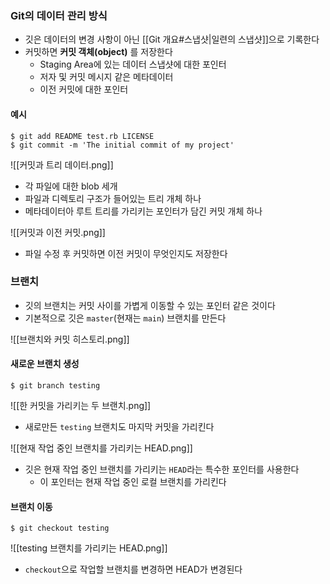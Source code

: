 ### Git의 데이터 관리 방식
- 깃은 데이터의 변경 사항이 아닌 [[Git 개요#스냅샷|일련의 스냅샷]]으로 기록한다
- 커밋하면 **커밋 객체(object)** 를 저장한다
	- Staging Area에 있는 데이터 스냅샷에 대한 포인터
	- 저자 및 커밋 메시지 같은 메타데이터
	- 이전 커밋에 대한 포인터

#### 예시
```console
$ git add README test.rb LICENSE
$ git commit -m 'The initial commit of my project'
```
![[커밋과 트리 데이터.png]]
- 각 파일에 대한 blob 세개
- 파일과 디렉토리 구조가 들어있는 트리 개체 하나
- 메타데이터아 루트 트리를 가리키는 포인터가 담긴 커밋 개체 하나

![[커밋과 이전 커밋.png]]
- 파일 수정 후 커밋하면 이전 커밋이 무엇인지도 저장한다

### 브랜치
- 깃의 브랜치는 커밋 사이를 가볍게 이동할 수 있는 포인터 같은 것이다
- 기본적으로 깃은 `master`(현재는 `main`) 브랜치를 만든다

![[브랜치와 커밋 히스토리.png]]

#### 새로운 브랜치 생성
```console
$ git branch testing
```
![[한 커밋을 가리키는 두 브랜치.png]]

- 새로만든 `testing` 브랜치도 마지막 커밋을 가리킨다

![[현재 작업 중인 브랜치를 가리키는 HEAD.png]]

- 깃은 현재 작업 중인 브랜치를 가리키는 `HEAD`라는 특수한 포인터를 사용한다
	- 이 포인터는 현재 작업 중인 로컬 브랜치를 가리킨다

#### 브랜치 이동
```console
$ git checkout testing
```

![[testing 브랜치를 가리키는 HEAD.png]]
- `checkout`으로 작업할 브랜치를 변경하면 HEAD가 변경된다

